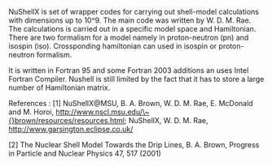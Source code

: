 NuShellX is set of wrapper codes for carrying out shell-model calculations with dimensions up to 10^9. The main code was written by W. D. M. Rae. The calculations is carried 
out in a specific model space and Hamiltonian. There are two formalism for a model namely in proton-neutron (pn) and isospin (iso). Crossponding hamiltonian can used in isospin
or proton-neutron formalism. 

It is written in Fortran 95 and some Fortran 2003 additions an uses Intel Fortran Compiler. Nushell is still limited by the fact that it has to store a large number of Hamiltonian matrix. 

References :
[1] NuShellX@MSU, B. A. Brown, W. D. M. Rae, E. McDonald and M. Horoi,
http://www.nscl.msu.edu/\~{}brown/resources/resources.html;
NuShellX, W. D. M. Rae, http://www.garsington.eclipse.co.uk/

[2] The Nuclear Shell Model Towards the Drip Lines,
B. A. Brown, Progress in Particle and Nuclear Physics 47, 517 (2001)
